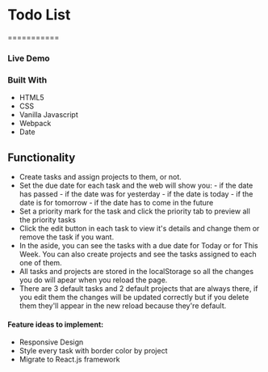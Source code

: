 # Todo List

===========

### Live Demo ###


### Built With ###
 - HTML5
 - CSS
 - Vanilla Javascript
 - Webpack
 - Date


 ## Functionality ##
  - Create tasks and assign projects to them, or not. 
  - Set the due date for each task and the web will show you:
        - if the date has passed
        - if the date was for yesterday
        - if the date is today
        - if the date is for tomorrow
        - if the date has to come in the future
  - Set a priority mark for the task and click the priority tab to preview all the priority tasks
  - Click the edit button in each task to view it's details and change them or remove the task if you want. 
  - In the aside, you can see the tasks with a due date for Today or for This Week. You can also create projects and see the tasks assigned to each one of them. 
  - All tasks and projects are stored in the localStorage so all the changes you do will apear when you reload the page.
  - There are 3 default tasks and 2 default projects that are always there, if you edit them the changes will be updated correctly but if you delete them they'll appear in the new reload because they're default. 


#### Feature ideas to implement: ####
 - Responsive Design
 - Style every task with border color by project
 - Migrate to React.js framework
